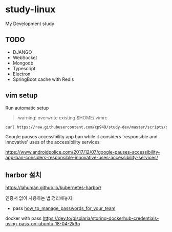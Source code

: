 # study-linux

My Development study

## TODO

- DJANGO
- WebSocket
- Mongodb
- Typescript
- Electron
- SpringBoot cache with Redis

## vim setup

Run automatic setup

> warning: overwrite existing \$HOME/.vimrc

```bash
curl https://raw.githubusercontent.com/cp949/study-dev/master/scripts/setup-vim.sh | bash
```

Google pauses accessibility app ban while it considers 'responsible and innovative' uses of the accessibility services

https://www.androidpolice.com/2017/12/07/google-pauses-accessibility-app-ban-considers-responsible-innovative-uses-accessibility-services/

## harbor 설치

https://lahuman.github.io/kubernetes-harbor/

인증서 없이 사용하는 법 정리해놓자

- pass
[how_to_manage_passwords_for_your_team](https://boxnwhis.kr/2017/04/27/how_to_manage_passwords_for_your_team.html)

docker with pass
https://dev.to/glsolaria/storing-dockerhub-credentials-using-pass-on-ubuntu-18-04-2k9o

